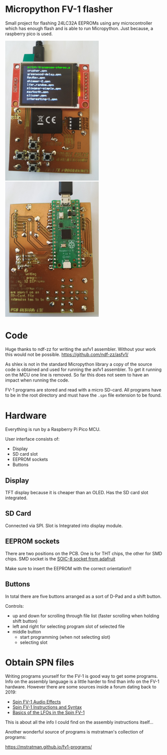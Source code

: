 # Micropython FV-1 flasher

Small project for flashing 24LC32A EEPROMs using any microcontroller which has enough flash and
is able to run Micropython. Just because, a raspberry pico is used.

<p float="left">
  <img src="pic/prototype_front.jpg" width="300" />
  <img src="pic/prototype_back.jpg" width="300" />
</p>

# Code

Huge thanks to ndf-zz for writing the asfv1 assembler. Without your work this would not be possible.
<https://github.com/ndf-zz/asfv1/>

As shlex is not in the standard Micropython library a copy of the source code is obtained and used
for running the asfv1 assembler. To get it running on the MCU one line is removed. So far this does
not seem to have an impact when running the code.

FV-1 programs are stored and read with a micro SD-card. All programs have to be in the root directory
and must have the `.spn` file extension to be found.

# Hardware

Everything is run by a Raspberry Pi Pico MCU.

User interface consists of:
- Display
- SD card slot
- EEPROM sockets
- Buttons

## Display

TFT display because it is cheaper than an OLED.
Has the SD card slot integrated.

## SD Card

Connected via SPI. Slot is Integrated into display module.

## EEPROM sockets

There are two positions on the PCB. One is for THT chips, the other for SMD chips.
SMD socket is the <a href="https://www.adafruit.com/product/4726">SOIC-8 socket from adafruit</a>

Make sure to insert the EEPROM with the correct orientation!!

## Buttons

In total there are five buttons arranged as a sort of D-Pad and a shift button.

Controls:
- up and down for scrolling through file list (faster scrolling when holding shift button)
- left and right for selecting program slot of selected file
- middle button
  * start programming (when not selecting slot)
  * selecting slot

# Obtain SPN files

Writing programs yourself for the FV-1 is good way to get some programs. Info on the assembly
language is a little harder to find than info on the FV-1 hardware. However there are some
sources inside a forum dating back to 2019:

- <a href="https://xenvn.com/threads/spin-fv-1-audio-effects.125">Spin FV-1 Audio Effects</a>
- <a href="https://xenvn.com/threads/spin-fv-1-instructions-and-syntax.122/">Spin FV-1 Instructions and Syntax</a>
- <a href="https://xenvn.com/threads/basics-of-the-lfos-in-the-spin-fv-1.123/">Basics of the LFOs in the Spin FV-1</a>

This is about all the info I could find on the assembly instructions itself...

Another wonderful source of programs is mstratman's collection of programs:

<https://mstratman.github.io/fv1-programs/>
